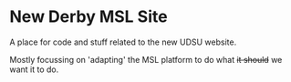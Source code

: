 # New Derby MSL Site
A place for code and stuff related to the new UDSU website.

Mostly focussing on 'adapting' the MSL platform to do what ~~it should~~ we want it to do.

